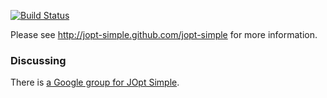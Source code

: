 [![Build Status](https://travis-ci.org/pholser/jopt-simple.svg?branch=master)](https://travis-ci.org/pholser/jopt-simple)

Please see http://jopt-simple.github.com/jopt-simple for more information.

### Discussing

There is [a Google group for JOpt Simple](https://groups.google.com/d/forum/jopt-simple).
